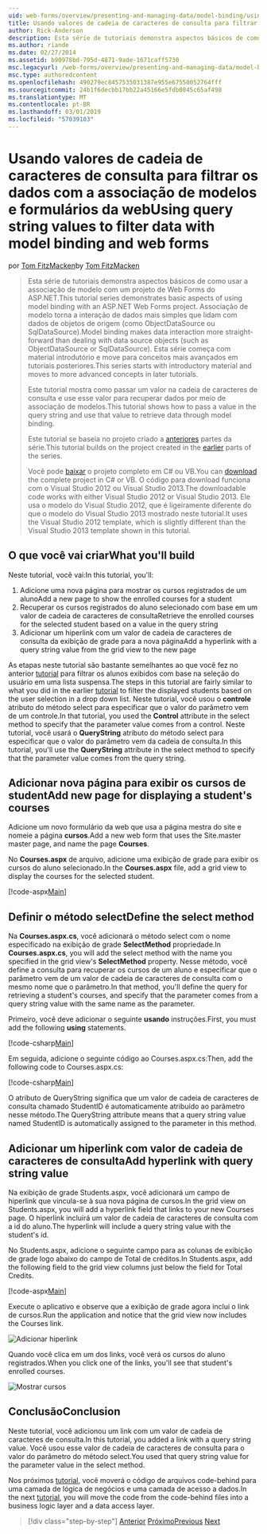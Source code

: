 ```yaml
---
uid: web-forms/overview/presenting-and-managing-data/model-binding/using-query-string-values-to-retrieve-data
title: Usando valores de cadeia de caracteres de consulta para filtrar dados com associação de modelos e formulários da web | Microsoft Docs
author: Rick-Anderson
description: Esta série de tutoriais demonstra aspectos básicos de como usar a associação de modelo com um projeto de Web Forms do ASP.NET. Associação de modelo torna a interação de dados mais simples-...
ms.author: riande
ms.date: 02/27/2014
ms.assetid: b90978bd-795d-4871-9ade-1671caff5730
msc.legacyurl: /web-forms/overview/presenting-and-managing-data/model-binding/using-query-string-values-to-retrieve-data
msc.type: authoredcontent
ms.openlocfilehash: 490279ec8457535031387e955e67550052764fff
ms.sourcegitcommit: 24b1f6decbb17bb22a45166e5fdb0845c65af498
ms.translationtype: MT
ms.contentlocale: pt-BR
ms.lasthandoff: 03/01/2019
ms.locfileid: "57039103"
---
```

<a name="using-query-string-values-to-filter-data-with-model-binding-and-web-forms"></a><span data-ttu-id="ddaf8-104">Usando valores de cadeia de caracteres de consulta para filtrar os dados com a associação de modelos e formulários da web</span><span class="sxs-lookup"><span data-stu-id="ddaf8-104">Using query string values to filter data with model binding and web forms</span></span>
====================
<span data-ttu-id="ddaf8-105">por [Tom FitzMacken](https://github.com/tfitzmac)</span><span class="sxs-lookup"><span data-stu-id="ddaf8-105">by [Tom FitzMacken](https://github.com/tfitzmac)</span></span>

> <span data-ttu-id="ddaf8-106">Esta série de tutoriais demonstra aspectos básicos de como usar a associação de modelo com um projeto de Web Forms do ASP.NET.</span><span class="sxs-lookup"><span data-stu-id="ddaf8-106">This tutorial series demonstrates basic aspects of using model binding with an ASP.NET Web Forms project.</span></span> <span data-ttu-id="ddaf8-107">Associação de modelo torna a interação de dados mais simples que lidam com dados de objetos de origem (como ObjectDataSource ou SqlDataSource).</span><span class="sxs-lookup"><span data-stu-id="ddaf8-107">Model binding makes data interaction more straight-forward than dealing with data source objects (such as ObjectDataSource or SqlDataSource).</span></span> <span data-ttu-id="ddaf8-108">Esta série começa com material introdutório e move para conceitos mais avançados em tutoriais posteriores.</span><span class="sxs-lookup"><span data-stu-id="ddaf8-108">This series starts with introductory material and moves to more advanced concepts in later tutorials.</span></span>
> 
> <span data-ttu-id="ddaf8-109">Este tutorial mostra como passar um valor na cadeia de caracteres de consulta e use esse valor para recuperar dados por meio de associação de modelos.</span><span class="sxs-lookup"><span data-stu-id="ddaf8-109">This tutorial shows how to pass a value in the query string and use that value to retrieve data through model binding.</span></span>
> 
> <span data-ttu-id="ddaf8-110">Este tutorial se baseia no projeto criado a [anteriores](retrieving-data.md) partes da série.</span><span class="sxs-lookup"><span data-stu-id="ddaf8-110">This tutorial builds on the project created in the [earlier](retrieving-data.md) parts of the series.</span></span>
> 
> <span data-ttu-id="ddaf8-111">Você pode [baixar](https://go.microsoft.com/fwlink/?LinkId=286116) o projeto completo em C# ou VB.</span><span class="sxs-lookup"><span data-stu-id="ddaf8-111">You can [download](https://go.microsoft.com/fwlink/?LinkId=286116) the complete project in C# or VB.</span></span> <span data-ttu-id="ddaf8-112">O código para download funciona com o Visual Studio 2012 ou Visual Studio 2013.</span><span class="sxs-lookup"><span data-stu-id="ddaf8-112">The downloadable code works with either Visual Studio 2012 or Visual Studio 2013.</span></span> <span data-ttu-id="ddaf8-113">Ele usa o modelo do Visual Studio 2012, que é ligeiramente diferente do que o modelo do Visual Studio 2013 mostrado neste tutorial.</span><span class="sxs-lookup"><span data-stu-id="ddaf8-113">It uses the Visual Studio 2012 template, which is slightly different than the Visual Studio 2013 template shown in this tutorial.</span></span>


## <a name="what-youll-build"></a><span data-ttu-id="ddaf8-114">O que você vai criar</span><span class="sxs-lookup"><span data-stu-id="ddaf8-114">What you'll build</span></span>

<span data-ttu-id="ddaf8-115">Neste tutorial, você vai:</span><span class="sxs-lookup"><span data-stu-id="ddaf8-115">In this tutorial, you'll:</span></span>

1. <span data-ttu-id="ddaf8-116">Adicione uma nova página para mostrar os cursos registrados de um aluno</span><span class="sxs-lookup"><span data-stu-id="ddaf8-116">Add a new page to show the enrolled courses for a student</span></span>
2. <span data-ttu-id="ddaf8-117">Recuperar os cursos registrados do aluno selecionado com base em um valor de cadeia de caracteres de consulta</span><span class="sxs-lookup"><span data-stu-id="ddaf8-117">Retrieve the enrolled courses for the selected student based on a value in the query string</span></span>
3. <span data-ttu-id="ddaf8-118">Adicionar um hiperlink com um valor de cadeia de caracteres de consulta da exibição de grade para a nova página</span><span class="sxs-lookup"><span data-stu-id="ddaf8-118">Add a hyperlink with a query string value from the grid view to the new page</span></span>

<span data-ttu-id="ddaf8-119">As etapas neste tutorial são bastante semelhantes ao que você fez no anterior [tutorial](sorting-paging-and-filtering-data.md) para filtrar os alunos exibidos com base na seleção do usuário em uma lista suspensa.</span><span class="sxs-lookup"><span data-stu-id="ddaf8-119">The steps in this tutorial are fairly similar to what you did in the earlier [tutorial](sorting-paging-and-filtering-data.md) to filter the displayed students based on the user selection in a drop down list.</span></span> <span data-ttu-id="ddaf8-120">Neste tutorial, você usou o **controle** atributo do método select para especificar que o valor do parâmetro vem de um controle.</span><span class="sxs-lookup"><span data-stu-id="ddaf8-120">In that tutorial, you used the **Control** attribute in the select method to specify that the parameter value comes from a control.</span></span> <span data-ttu-id="ddaf8-121">Neste tutorial, você usará o **QueryString** atributo do método select para especificar que o valor do parâmetro vem da cadeia de consulta.</span><span class="sxs-lookup"><span data-stu-id="ddaf8-121">In this tutorial, you'll use the **QueryString** attribute in the select method to specify that the parameter value comes from the query string.</span></span>

## <a name="add-new-page-for-displaying-a-students-courses"></a><span data-ttu-id="ddaf8-122">Adicionar nova página para exibir os cursos de student</span><span class="sxs-lookup"><span data-stu-id="ddaf8-122">Add new page for displaying a student's courses</span></span>

<span data-ttu-id="ddaf8-123">Adicione um novo formulário da web que usa a página mestra do site e nomeie a página **cursos**.</span><span class="sxs-lookup"><span data-stu-id="ddaf8-123">Add a new web form that uses the Site.master master page, and name the page **Courses**.</span></span>

<span data-ttu-id="ddaf8-124">No **Courses.aspx** de arquivo, adicione uma exibição de grade para exibir os cursos do aluno selecionado.</span><span class="sxs-lookup"><span data-stu-id="ddaf8-124">In the **Courses.aspx** file, add a grid view to display the courses for the selected student.</span></span>

[!code-aspx[Main](using-query-string-values-to-retrieve-data/samples/sample1.aspx)]

## <a name="define-the-select-method"></a><span data-ttu-id="ddaf8-125">Definir o método select</span><span class="sxs-lookup"><span data-stu-id="ddaf8-125">Define the select method</span></span>

<span data-ttu-id="ddaf8-126">Na **Courses.aspx.cs**, você adicionará o método select com o nome especificado na exibição de grade **SelectMethod** propriedade.</span><span class="sxs-lookup"><span data-stu-id="ddaf8-126">In **Courses.aspx.cs**, you will add the select method with the name you specified in the grid view's **SelectMethod** property.</span></span> <span data-ttu-id="ddaf8-127">Nesse método, você define a consulta para recuperar os cursos de um aluno e especificar que o parâmetro vem de um valor de cadeia de caracteres de consulta com o mesmo nome que o parâmetro.</span><span class="sxs-lookup"><span data-stu-id="ddaf8-127">In that method, you'll define the query for retrieving a student's courses, and specify that the parameter comes from a query string value with the same name as the parameter.</span></span>

<span data-ttu-id="ddaf8-128">Primeiro, você deve adicionar o seguinte **usando** instruções.</span><span class="sxs-lookup"><span data-stu-id="ddaf8-128">First, you must add the following **using** statements.</span></span>

[!code-csharp[Main](using-query-string-values-to-retrieve-data/samples/sample2.cs)]

<span data-ttu-id="ddaf8-129">Em seguida, adicione o seguinte código ao Courses.aspx.cs:</span><span class="sxs-lookup"><span data-stu-id="ddaf8-129">Then, add the following code to Courses.aspx.cs:</span></span>

[!code-csharp[Main](using-query-string-values-to-retrieve-data/samples/sample3.cs)]

<span data-ttu-id="ddaf8-130">O atributo de QueryString significa que um valor de cadeia de caracteres de consulta chamado StudentID é automaticamente atribuído ao parâmetro nesse método.</span><span class="sxs-lookup"><span data-stu-id="ddaf8-130">The QueryString attribute means that a query string value named StudentID is automatically assigned to the parameter in this method.</span></span>

## <a name="add-hyperlink-with-query-string-value"></a><span data-ttu-id="ddaf8-131">Adicionar um hiperlink com valor de cadeia de caracteres de consulta</span><span class="sxs-lookup"><span data-stu-id="ddaf8-131">Add hyperlink with query string value</span></span>

<span data-ttu-id="ddaf8-132">Na exibição de grade Students.aspx, você adicionará um campo de hiperlink que vincula-se à sua nova página de cursos.</span><span class="sxs-lookup"><span data-stu-id="ddaf8-132">In the grid view on Students.aspx, you will add a hyperlink field that links to your new Courses page.</span></span> <span data-ttu-id="ddaf8-133">O hiperlink incluirá um valor de cadeia de caracteres de consulta com a id do aluno.</span><span class="sxs-lookup"><span data-stu-id="ddaf8-133">The hyperlink will include a query string value with the student's id.</span></span>

<span data-ttu-id="ddaf8-134">No Students.aspx, adicione o seguinte campo para as colunas de exibição de grade logo abaixo do campo de Total de créditos.</span><span class="sxs-lookup"><span data-stu-id="ddaf8-134">In Students.aspx, add the following field to the grid view columns just below the field for Total Credits.</span></span>

[!code-aspx[Main](using-query-string-values-to-retrieve-data/samples/sample4.aspx?highlight=7-8)]

<span data-ttu-id="ddaf8-135">Execute o aplicativo e observe que a exibição de grade agora inclui o link de cursos.</span><span class="sxs-lookup"><span data-stu-id="ddaf8-135">Run the application and notice that the grid view now includes the Courses link.</span></span>

![Adicionar hiperlink](using-query-string-values-to-retrieve-data/_static/image1.png)

<span data-ttu-id="ddaf8-137">Quando você clica em um dos links, você verá os cursos do aluno registrados.</span><span class="sxs-lookup"><span data-stu-id="ddaf8-137">When you click one of the links, you'll see that student's enrolled courses.</span></span>

![Mostrar cursos](using-query-string-values-to-retrieve-data/_static/image2.png)

## <a name="conclusion"></a><span data-ttu-id="ddaf8-139">Conclusão</span><span class="sxs-lookup"><span data-stu-id="ddaf8-139">Conclusion</span></span>

<span data-ttu-id="ddaf8-140">Neste tutorial, você adicionou um link com um valor de cadeia de caracteres de consulta.</span><span class="sxs-lookup"><span data-stu-id="ddaf8-140">In this tutorial, you added a link with a query string value.</span></span> <span data-ttu-id="ddaf8-141">Você usou esse valor de cadeia de caracteres de consulta para o valor do parâmetro do método select.</span><span class="sxs-lookup"><span data-stu-id="ddaf8-141">You used that query string value for the parameter value in the select method.</span></span>

<span data-ttu-id="ddaf8-142">Nos próximos [tutorial](adding-business-logic-layer.md), você moverá o código de arquivos code-behind para uma camada de lógica de negócios e uma camada de acesso a dados.</span><span class="sxs-lookup"><span data-stu-id="ddaf8-142">In the next [tutorial](adding-business-logic-layer.md), you will move the code from the code-behind files into a business logic layer and a data access layer.</span></span>

> [!div class="step-by-step"]
> <span data-ttu-id="ddaf8-143">[Anterior](integrating-jquery-ui.md)
> [Próximo](adding-business-logic-layer.md)</span><span class="sxs-lookup"><span data-stu-id="ddaf8-143">[Previous](integrating-jquery-ui.md)
[Next](adding-business-logic-layer.md)</span></span>
